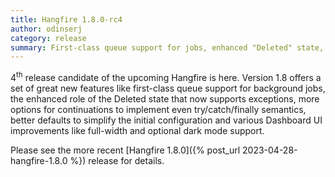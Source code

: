 ```yaml
---
title: Hangfire 1.8.0-rc4
author: odinserj
category: release
summary: First-class queue support for jobs, enhanced "Deleted" state, and a lot of Dashboard UI improvements like full-width and optional dark mode support.
---
```


4<sup>th</sup> release candidate of the upcoming Hangfire is here. Version 1.8 offers a set of great new features like first-class queue support for background jobs, the enhanced role of the Deleted state that now supports exceptions, more options for continuations to implement even try/catch/finally semantics, better defaults to simplify the initial configuration and various Dashboard UI improvements like full-width and optional dark mode support.

Please see the more recent [Hangfire 1.8.0]({% post_url 2023-04-28-hangfire-1.8.0 %}) release for details.
